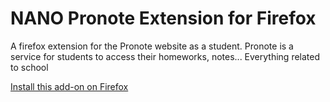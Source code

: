 # NANO Pronote Extension for Firefox
A firefox extension for the Pronote website as a student. Pronote is a service for students to access their homeworks, notes... Everything related to school

<a href="https://addons.mozilla.org/en-US/firefox/addon/nano-pronote/">Install this add-on on Firefox</a>
